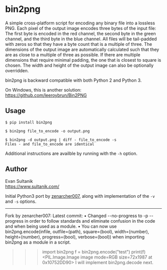 bin2png
=======

A simple cross-platform script for encoding any binary file into a lossless PNG.
Each pixel of the output image encodes three bytes of the input file: The first byte is encoded in the red channel,
the second byte in the green channel, and the third byte in the blue channel.  All files will be tail-padded with zeros
so that they have a byte count that is a multiple of three.  The dimensions of the output image are automatically
calculated such that they are as close to a multiple of three as possible.  If there are multiple dimensions that
require minimal padding, the one that is closest to square is chosen.  The width and height of the output image can
also be optionally overridden.

bin2png is backward compatible with both Python 2 and Python 3.

On Windows, this is another solution: https://github.com/leeroybrun/Bin2PNG

## Usage

```shell
$ pip install bin2png

$ bin2png file_to_encode -o output.png

$ bin2png -d output.png | diff - file_to_encode -s
Files - and file_to_encode are identical
```

Additional instructions are availble by running with the `-h` option.

## Author

Evan Sultanik<br />
https://www.sultanik.com/<br />

Initial Python3 port by [zenarcher007](https://github.com/zenarcher007), along with implementation of the `-v` and `-s`
options.


-----------
Fork by zenarcher007:
Latest commit:
• Changed --no-progress to -p --progress in order to follow standards and eliminate confusion in the code and
when being used as a module.
• You can now use bin2png.encode(infile, outfile=(path), square=(bool), width=(number), height=(number), progress=(bool), verbose=(bool))
when importing bin2png as a module in a script.
>>> import bin2png
>>> f = bin2png.encode("test")
>>> print(f)
<PIL.Image.Image image mode=RGB size=72x1987 at 0x10752DD90>
I will implement bin2png.decode next.
